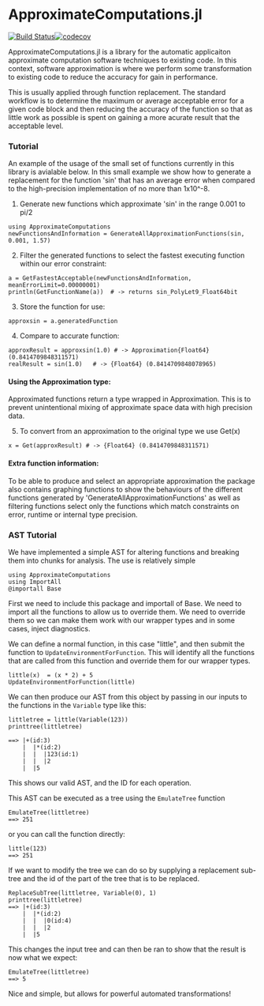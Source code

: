 # ApproximateComputations.jl

[![Build Status](https://travis-ci.org/NTimmons/ApproximateComputations.jl.svg?branch=master)](https://travis-ci.org/NTimmons/ApproximateComputations.jl)[![codecov](https://codecov.io/gh/NTimmons/ApproximateComputations.jl/branch/master/graph/badge.svg)](https://codecov.io/gh/NTimmons/ApproximateComputations.jl)

ApproximateComputations.jl is a library for the automatic applicaiton approximate computation software techniques to existing code. In this context, software approximation is where we perform some transformation to existing code to reduce the accuracy for gain in performance.

This is usually applied through function replacement. The standard workflow is to determine the maximum or average acceptable error for a given code block and then reducing the accuracy of the function so that as little work as possible is spent on gaining a more acurate result that the acceptable level.


### Tutorial
An example of the usage of the small set of functions currently in this library is avialable below.
In this small example we show how to generate a replacement for the function 'sin' that has an average error when compared to the high-precision implementation of no more than 1x10^-8.


1) Generate new functions which approximate 'sin' in the range 0.001 to pi/2 
```
using ApproximateComputations
newFunctionsAndInformation = GenerateAllApproximationFunctions(sin, 0.001, 1.57)
```

2) Filter the generated functions to select the fastest executing function within our error constraint:
```
a = GetFastestAcceptable(newFunctionsAndInformation, meanErrorLimit=0.00000001)
println(GetFunctionName(a))  # -> returns sin_PolyLet9_Float64bit
```

3) Store the function for use:
```
approxsin = a.generatedFunction
```

4) Compare to accurate function:
```
approxResult = approxsin(1.0) # -> Approximation{Float64}(0.8414709848311571)
realResult = sin(1.0)   # -> {Float64} (0.8414709848078965)
```

#### Using the Approximation type:
Approximated functions return a type wrapped in Approximation.
This is to prevent unintentional mixing of approximate space data with high precision data.

5) To convert from an approximation to the original type we use Get(x)

```
x = Get(approxResult) # -> {Float64} (0.8414709848311571)
```

#### Extra function information:
To be able to produce and select an appropriate approximation the package also contains graphing functions to show the behaviours of the different functions generated by 'GenerateAllApproximationFunctions' as well as filtering functions select only the functions which match constraints on error, runtime or internal type precision.

### AST Tutorial
We have implemented a simple AST for altering functions and breaking them into chunks for analysis. The use is relatively simple

```
using ApproximateComputations
using ImportAll
@importall Base
```

First we need to include this package and importall of Base. We need to import all the functions to allow us to override them. We need to override them so we can make them work with our wrapper types and in some cases, inject diagnostics.

We can define a normal function, in this case "little", and then submit the function to `UpdateEnvironmentForFunction`. This will identify all the functions that are called from this function and override them for our wrapper types.
```
little(x)  = (x * 2) + 5
UpdateEnvironmentForFunction(little)
```
We can then produce our AST from this object by passing in our inputs to the functions in the `Variable` type like this:
```
littletree = little(Variable(123))
printtree(littletree)

==> |+(id:3)
    |  |*(id:2)
    |  |  |123(id:1)
    |  |  |2
    |  |5
```
This shows our valid AST, and the ID for each operation.

This AST can be executed as a tree using the `EmulateTree` function
```
EmulateTree(littletree)
==> 251
```
or you can call the function directly:
```
little(123)
==> 251
```

If we want to modify the tree we can do so by supplying a replacement sub-tree and the id of the part of the tree that is to be replaced.
```
ReplaceSubTree(littletree, Variable(0), 1)
printtree(littletree)
==> |+(id:3)
    |  |*(id:2)
    |  |  |0(id:4)
    |  |  |2
    |  |5
```
This changes the input tree and can then be ran to show that the result is now what we expect:

```
EmulateTree(littletree)
==> 5
```

Nice and simple, but allows for powerful automated transformations!
